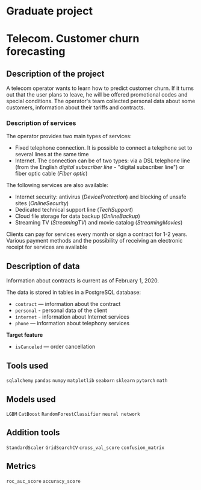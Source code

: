 # Graduate project
# Telecom. Customer churn forecasting

## Description of the project

A telecom operator wants to learn how to predict customer churn.
If it turns out that the user plans to leave, he will be offered promotional codes and special conditions. The operator's team collected personal data about some customers, information about their tariffs and contracts.

### Description of services

The operator provides two main types of services:
- Fixed telephone connection. It is possible to connect a telephone set to several lines at the same time
- Internet. The connection can be of two types: via a DSL telephone line (from the English *digital subscriber line* - "digital subscriber line") or fiber optic cable (*Fiber optic*)

The following services are also available:
- Internet security: antivirus (*DeviceProtection*) and blocking of unsafe sites (*OnlineSecurity*)
- Dedicated technical support line (*TechSupport*)
- Cloud file storage for data backup (*OnlineBackup*)
- Streaming TV (*StreamingTV*) and movie catalog (*StreamingMovies*)

Clients can pay for services every month or sign a contract for 1-2 years. Various payment methods and the possibility of receiving an electronic receipt for services are available

## Description of data

Information about contracts is current as of February 1, 2020.

The data is stored in tables in a PostgreSQL database:
- `contract` — information about the contract
- `personal` - personal data of the client
- `internet` - information about Internet services
- `phone` — information about telephony services

**Target feature**

- `isCanceled` — order cancellation

## Tools used

`sqlalchemy` `pandas` `numpy` `matplotlib` `seaborn` `sklearn` `pytorch` `math`

## Models used

`LGBM` `CatBoost` `RandomForestClassifier` `neural network`

## Addition tools

`StandardScaler` `GridSearchCV` `cross_val_score` `confusion_matrix`

## Metrics

`roc_auc_score` `accuracy_score`